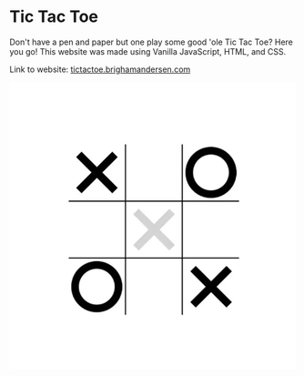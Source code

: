 # Tic Tac Toe

Don't have a pen and paper but one play some good 'ole Tic Tac Toe? Here you go! This website was made using Vanilla JavaScript, HTML, and CSS.

Link to website: [tictactoe.brighamandersen.com](https://tictactoe.brighamandersen.com)

![Game Screenshot](./README-tictactoe-screenshot.webp)

